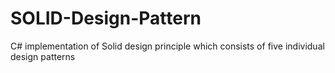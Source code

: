 # SOLID-Design-Pattern
C# implementation of Solid design principle which consists of five individual design patterns
